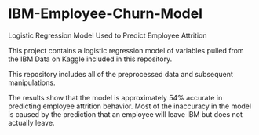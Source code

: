 # IBM-Employee-Churn-Model
Logistic Regression Model Used to Predict Employee Attrition

This project contains a logistic regression model of variables pulled from the IBM Data on Kaggle included in this repository.

This repository includes all of the preprocessed data and subsequent manipulations. 

The results show that the model is approximately 54% accurate in predicting employee attrition behavior. Most of the inaccuracy in the
model is caused by the prediction that an employee will leave IBM but does not actually leave. 
